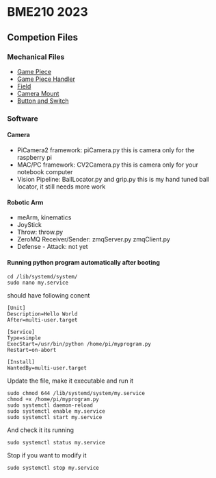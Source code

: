 # BME210 2023
## Competion Files
### Mechanical Files
- [Game Piece](https://cad.onshape.com/documents/893bf208592d3efc1aecf386/w/71abcb1ee77db1a483d59877/e/efb70fcf7bd54432a142c368?renderMode=0&uiState=642b7a062784d231f4efae18)
- [Game Piece Handler](https://cad.onshape.com/documents/21bc9d9502628244e6b1a21a/w/3563904f30ac23b3bb95a2f4/e/da1ce2869d822480df9112d5?renderMode=0&uiState=642b7ab6e60a373733bf017b)
- [Field](https://cad.onshape.com/documents/d0a2a9d3c5d141d21c35f5f2/w/92f3b9cb313965578f4ade22/e/ae98a8d43e3b5fd6aa1226c8?renderMode=0&uiState=642b7a5fd195c637d1b4b34a)
- [Camera Mount](https://cad.onshape.com/documents/228bddf0c8fe227d6238339f/w/07235dd6cc83dffb4aa64e34/e/c662a7628ecc89cd6f884a7e?renderMode=0&uiState=642b7af37612b95cb88c6ea0)
- [Button and Switch](https://cad.onshape.com/documents/37fc9d56c03e0ac7ff1709f9/w/25abc70c3ad00bd1a8184dd3/e/0109f6ac1400af4184595fad?renderMode=0&uiState=642db2c1239de722ae9c9c14)
### Software
#### Camera
- PiCamera2 framework: piCamera.py this is camera only for the raspberry pi
- MAC/PC framework: CV2Camera.py this is camera only for your notebook computer
- Vision Pipeline: BallLocator.py and grip.py this is my hand tuned ball locator, it still needs more work

#### Robotic Arm
- meArm, kinematics
- JoyStick
- Throw: throw.py
- ZeroMQ Receiver/Sender: zmqServer.py zmqClient.py
- Defense - Attack: not yet

#### Running python program automatically after booting

``` 
cd /lib/systemd/system/
sudo nano my.service
```
should have following conent
```
[Unit]
Description=Hello World
After=multi-user.target

[Service]
Type=simple
ExecStart=/usr/bin/python /home/pi/myprogram.py
Restart=on-abort

[Install]
WantedBy=multi-user.target
```
Update the file, make it executable and run it
```
sudo chmod 644 /lib/systemd/system/my.service
chmod +x /home/pi/myprogram.py
sudo systemctl daemon-reload
sudo systemctl enable my.service
sudo systemctl start my.service
```

And check it its running
```
sudo systemctl status my.service
```
Stop if you want to modify it
```
sudo systemctl stop my.service
```
